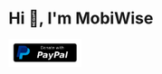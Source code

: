 <h1>Hi 👋, I'm MobiWise</h1>

<a href="https://www.paypal.com/donate/?hosted_button_id=ZXVQYM7ZEH6QN" target="_blank">
  <img align="left" src="https://raw.githubusercontent.com/mobiwise-dev/mobiwise-dev.github.io/main/assets/paypal-donate-button.png" alt="mobiwise" style="height:50px"/>
</a>

